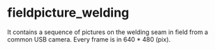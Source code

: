 # fieldpicture_welding

It contains a sequence of pictures on the welding seam in field from a common USB camera. 
Every frame is in 640 * 480 (pix).
